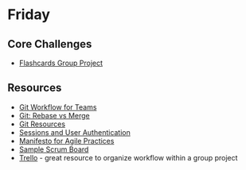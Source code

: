 # Friday

## Core Challenges
- [Flashcards Group
Project](../../../../web-flash-cards-1-multiple-decks-challenge)

## Resources
- [Git Workflow for Teams](https://gist.github.com/mikelikesbikes/ccbf4c7fd90e647138c6)
- [Git: Rebase vs Merge](http://gitguru.com/2009/02/03/rebase-v-merge-in-git/)
- [Git Resources](http://git-scm.com/book/en/v2/Getting-Started-About-Version-Control)
- [Sessions and User Authentication](https://talks.devbootcamp.com/sessions-and-user-authentication)
- [Manifesto for Agile Practices](http://agilemanifesto.org/)
- [Sample Scrum Board](http://amareshv.files.wordpress.com/2011/03/fairydustboard_20110324.jpg)
- [Trello](https://trello.com/) - great resource to organize workflow within a group project
